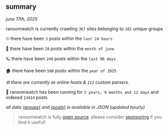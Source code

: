 
## summary
_june 17th, 2025_

ransomwatch is currently crawling `367` sites belonging to `182` unique groups

⏲ there have been `3` posts within the `last 24 hours`

🦈 there have been `20` posts within the `month of june`

🪐 there have been `240` posts within the `last 90 days`

🏚 there have been `580` posts within the `year of 2025`

_⚙️ there are currently `66` online hosts & `112` custom parsers._

🦕 ransomwatch has been running for `3 years, 9 months and 12 days` and indexed `13414` posts

_all data  [(groups)](http://https://dataleak.hopeless99.top//groups) and [(posts)](http://https://dataleak.hopeless99.top//posts) is available in JSON (updated hourly)_

> ransomwatch is fully [open source](https://github.com/joshhighet/ransomwatch#ransomwatch--). please consider [sponsoring](https://github.com/sponsors/joshhighet) if you find it useful!
